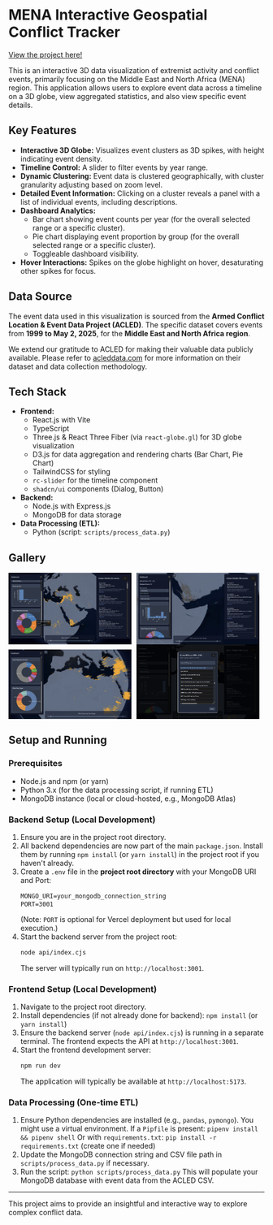 # MENA Interactive Geospatial Conflict Tracker

[View the project here!](https://conflict-tracker-ten.vercel.app/)

This is an interactive 3D data visualization of extremist activity and conflict events, primarily focusing on the Middle East and North Africa (MENA) region. This application allows users to explore event data across a timeline on a 3D globe, view aggregated statistics, and also view specific event details.

## Key Features

*   **Interactive 3D Globe:** Visualizes event clusters as 3D spikes, with height indicating event density.
*   **Timeline Control:** A slider to filter events by year range.
*   **Dynamic Clustering:** Event data is clustered geographically, with cluster granularity adjusting based on zoom level.
*   **Detailed Event Information:** Clicking on a cluster reveals a panel with a list of individual events, including descriptions.
*   **Dashboard Analytics:**
    *   Bar chart showing event counts per year (for the overall selected range or a specific cluster).
    *   Pie chart displaying event proportion by group (for the overall selected range or a specific cluster).
    *   Toggleable dashboard visibility.
*   **Hover Interactions:** Spikes on the globe highlight on hover, desaturating other spikes for focus.

## Data Source

The event data used in this visualization is sourced from the **Armed Conflict Location & Event Data Project (ACLED)**.
The specific dataset covers events from **1999 to May 2, 2025**, for the **Middle East and North Africa region**.

We extend our gratitude to ACLED for making their valuable data publicly available. Please refer to [acleddata.com](https://acleddata.com) for more information on their dataset and data collection methodology.

## Tech Stack

*   **Frontend:**
    *   React.js with Vite
    *   TypeScript
    *   Three.js & React Three Fiber (via `react-globe.gl`) for 3D globe visualization
    *   D3.js for data aggregation and rendering charts (Bar Chart, Pie Chart)
    *   TailwindCSS for styling
    *   `rc-slider` for the timeline component
    *   `shadcn/ui` components (Dialog, Button)
*   **Backend:**
    *   Node.js with Express.js
    *   MongoDB for data storage
*   **Data Processing (ETL):**
    *   Python (script: `scripts/process_data.py`)

## Gallery

<div style="display: flex; flex-wrap: wrap;">
  <img src="img/img1.png" alt="View of timeline, Dashboard and Event Panel" width="48%" style="margin-right: 2%;">
  <img src="img/img2.png" alt="Selected view of Event Cluster" width="48%;">
  <img src="img/img3.png" alt="More Pie charts from Dashboard" width="48%" style="margin-right: 2%; margin-top: 10px;">
  <img src="img/img4.png" alt="Groups available from dataset" width="48%; margin-top: 10px;">
</div>

## Setup and Running

### Prerequisites

*   Node.js and npm (or yarn)
*   Python 3.x (for the data processing script, if running ETL)
*   MongoDB instance (local or cloud-hosted, e.g., MongoDB Atlas)

### Backend Setup (Local Development)

1.  Ensure you are in the project root directory.
2.  All backend dependencies are now part of the main `package.json`. Install them by running `npm install` (or `yarn install`) in the project root if you haven't already.
3.  Create a `.env` file in the **project root directory** with your MongoDB URI and Port:
    ```env
    MONGO_URI=your_mongodb_connection_string
    PORT=3001 
    ```
    (Note: `PORT` is optional for Vercel deployment but used for local execution.)
4.  Start the backend server from the project root:
    ```bash
    node api/index.cjs
    ```
    The server will typically run on `http://localhost:3001`.

### Frontend Setup (Local Development)

1.  Navigate to the project root directory.
2.  Install dependencies (if not already done for backend): `npm install` (or `yarn install`)
3.  Ensure the backend server (`node api/index.cjs`) is running in a separate terminal. The frontend expects the API at `http://localhost:3001`.
4.  Start the frontend development server:
    ```bash
    npm run dev
    ```
    The application will typically be available at `http://localhost:5173`.

### Data Processing (One-time ETL)

1.  Ensure Python dependencies are installed (e.g., `pandas`, `pymongo`). You might use a virtual environment.
    If a `Pipfile` is present: `pipenv install && pipenv shell`
    Or with `requirements.txt`: `pip install -r requirements.txt` (create one if needed)
2.  Update the MongoDB connection string and CSV file path in `scripts/process_data.py` if necessary.
3.  Run the script: `python scripts/process_data.py`
    This will populate your MongoDB database with event data from the ACLED CSV.

---

This project aims to provide an insightful and interactive way to explore complex conflict data.
